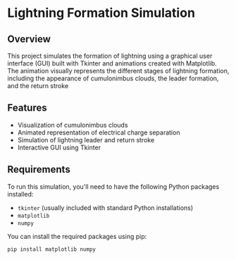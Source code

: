 # Lightning Formation Simulation

## Overview

This project simulates the formation of lightning using a graphical user interface (GUI) built with Tkinter and animations created with Matplotlib. The animation visually represents the different stages of lightning formation, including the appearance of cumulonimbus clouds, the leader formation, and the return stroke

## Features

- Visualization of cumulonimbus clouds
- Animated representation of electrical charge separation
- Simulation of lightning leader and return stroke
- Interactive GUI using Tkinter

## Requirements

To run this simulation, you'll need to have the following Python packages installed:

- `tkinter` (usually included with standard Python installations)
- `matplotlib`
- `numpy`

You can install the required packages using pip:

```bash
pip install matplotlib numpy
